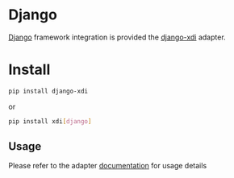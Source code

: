 # Django

[Django](https://www.djangoproject.com/) framework integration is provided the 
[django-xdi](https://github.com/pyxdi/django-xdi) adapter.


# Install

```bash
pip install django-xdi
```

or

```bash
pip install xdi[django]
```


## Usage

Please refer to the adapter [documentation](https://pyxdi.github.io/django-xdi/) 
for usage details


